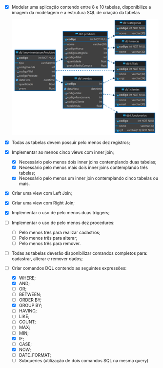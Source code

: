 - [x] Modelar uma aplicação contendo entre 8 e 10 tabelas, disponibilize a imagem da modelagem e a estrutura SQL de criação da tabelas

  ![Modelagem do Banco](./assets/Diagrama.PNG)

- [x] Todas as tabelas devem possuir pelo menos dez registros;

- [x] Implementar ao menos cinco views com inner join;
	- [x] Necessário pelo menos dois inner joins contemplando duas tabelas;
	- [x] Necessário pelo menos mais dois inner joins contemplando três tabelas;
	- [x] Necessário pelo menos um inner join contemplando cinco tabelas ou mais.

- [x] Criar uma view com Left Join;

- [x] Criar uma view com Right Join;

- [x] Implementar o uso de pelo menos duas triggers;

- [ ] Implementar o uso de pelo menos dez procedures:
	- [ ] Pelo menos três para realizar cadastros;
	- [ ] Pelo menos três para alterar;
	- [ ] Pelo menos três para remover.

- [ ] Todas as tabelas deverão disponibilizar comandos completos para: cadastrar,
alterar e remover dados;

- [ ] Criar comandos DQL contendo as seguintes expressões:
	- [X] WHERE;
	- [x] AND;
	- [ ] OR;
	- [ ] BETWEEN;
	- [ ] ORDER BY;
	- [X] GROUP BY;
	- [ ] HAVING;
	- [ ] LIKE;
	- [ ] COUNT;
	- [ ] MAX;
	- [ ] MIN;
	- [X] IF;
	- [ ] CASE;
	- [X] NOW;
	- [ ] DATE_FORMAT;
	- [ ] Subqueries (utilização de dois comandos SQL na mesma query)
